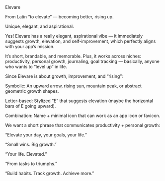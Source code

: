 Elevare

From Latin “to elevate” — becoming better, rising up.

Unique, elegant, and aspirational.

Yes! Elevare has a really elegant, aspirational vibe — it immediately suggests growth, elevation, and self-improvement, which perfectly aligns with your app’s mission.

It’s short, brandable, and memorable. Plus, it works across niches: productivity, personal growth, journaling, goal tracking — basically, anyone who wants to “level up” in life.

Since Elevare is about growth, improvement, and “rising”:

Symbolic: An upward arrow, rising sun, mountain peak, or abstract geometric growth shapes.

Letter-based: Stylized “E” that suggests elevation (maybe the horizontal bars of E going upward).

Combination: Name + minimal icon that can work as an app icon or favicon.


We want a short phrase that communicates productivity + personal growth:

“Elevate your day, your goals, your life.”

“Small wins. Big growth.”

“Your life. Elevated.”

“From tasks to triumphs.”

“Build habits. Track growth. Achieve more.”